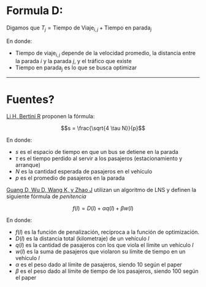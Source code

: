 # Formula D:

Digamos que $T_j = \text{Tiempo de Viaje}_{i,j} + \text{Tiempo en parada}_j$  

En donde:  
- $\text{Tiempo de viaje}_{i,j}$ depende de la velocidad promedio, la distancia entre la parada $i$ y la parada $j$, y el tráfico que existe  
- $\text{Tiempo en parada}_j$ es lo que se busca optimizar


---

# Fuentes?  

[Li H, Bertini R](https://pdxscholar.library.pdx.edu/cgi/viewcontent.cgi?article=1191&context=cengin_fac) proponen la fórmula:

$$s = \frac{\sqrt{4 \tau N}}{p}$$

En donde:
- $s$ es el espacio de tiempo en que un bus se detiene en la parada
- $\tau$ es el tiempo perdido al servir a los pasajeros (estacionamiento y arranque)
- $N$ es la cantidad esperada de pasajeros en el vehículo
- $p$ es el promedio de pasajeros en la parada

[Guang D, Wu D, Wang K, y Zhao J](https://www.mdpi.com/2227-9717/10/12/2651) utilizan un algoritmo de LNS y definen la siguiente fórmula de _penitencia_

$$f(l) = D(l) + \alpha q(l) + \beta w(l)$$

En donde:
- $f(l)$ es la función de penalización, recíproca a la función de optimización.
- $D(l)$ es la distancia total (kilometraje) de un vehículo $l$
- $q(l)$ es la cantidad de pasajeros con los que viola el límite un vehículo $l$
- $w(l)$ es la suma de pasajeros que violaron su límite de tiempo en un vehículo $l$
- $\alpha$ es el peso dado al límite de pasajeros, siendo $10$ según el paper
- $\beta$ es el peso dado al límite de tiempo de los pasajeros, siendo $100$ según el paper
